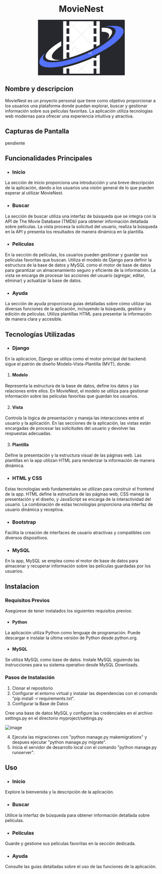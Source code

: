 <h1 align="center">
  <b>MovieNest</b>
</h1>

<p align="center">
  <img src="peliculas/static/img/MovieNest.png" alt="MovieNest">
</p>

## Nombre y descripcion 

MovieNest es un proyecto personal que tiene como objetivo proporcionar a los usuarios una plataforma donde puedan explorar, buscar y gestionar información sobre sus películas favoritas. La aplicación utiliza tecnologías web modernas para ofrecer una experiencia intuitiva y atractiva.

## Capturas de Pantalla

pendiente

## Funcionalidades Principales

- ### Inicio

La sección de inicio proporciona una introducción y una breve descripción de la aplicación, dando a los usuarios una visión general de lo que pueden esperar al utilizar MovieNest.

- ### Buscar

La sección de buscar utiliza una interfaz de búsqueda que se integra con la API de The Movie Database (TMDb) para obtener información detallada sobre películas. La vista procesa la solicitud del usuario, realiza la búsqueda en la API y presenta los resultados de manera dinámica en la plantilla.

- ### Películas

En la sección de películas, los usuarios pueden gestionar y guardar sus películas favoritas que buscan. Utiliza el modelo de Django para definir la estructura de la base de datos y MySQL como el motor de base de datos para garantizar un almacenamiento seguro y eficiente de la información. La vista se encarga de procesar las acciones del usuario (agregar, editar, eliminar) y actualizar la base de datos.

- ### Ayuda

La sección de ayuda proporciona guías detalladas sobre cómo utilizar las diversas funciones de la aplicación, incluyendo la búsqueda, gestión y edición de películas. Utiliza plantillas HTML para presentar la información de manera clara y accesible.

## Tecnologías Utilizadas

- ### Django

En la aplicacion, Django se utiliza como el motor principal del backend. sigue el patrón de diseño Modelo-Vista-Plantilla (MVT), donde:

1. #### Modelo

Representa la estructura de la base de datos, define los datos y las relaciones entre ellos. En MovieNest, el modelo se utiliza para gestionar información sobre las películas favoritas que guardan los usuarios.

2. #### Vista

Controla la lógica de presentación y maneja las interacciones entre el usuario y la aplicación. En las secciones de la aplicación, las vistas están encargadas de procesar las solicitudes del usuario y devolver las respuestas adecuadas.

3. #### Plantilla

Define la presentación y la estructura visual de las páginas web. Las plantillas en la app utilizan HTML para renderizar la información de manera dinámica.

- ### HTML y CSS

Estas tecnologías web fundamentales se utilizan para construir el frontend de la app. HTML define la estructura de las páginas web, CSS maneja la presentación y el diseño, y JavaScript se encarga de la interactividad del usuario. La combinación de estas tecnologías proporciona una interfaz de usuario dinámica y receptiva.

- ### Bootstrap

Facilita la creación de interfaces de usuario atractivas y compatibles con diversos dispositivos.

- ### MySQL

En la app, MySQL se emplea como el motor de base de datos para almacenar y recuperar información sobre las películas guardadas por los usuarios.

## Instalacion

### Requisitos Previos

Asegúrese de tener instalados los siguientes requisitos previos:

- #### Python

La aplicación utiliza Python como lenguaje de programación. Puede descargar e instalar la última versión de Python desde python.org.

- #### MySQL

Se utiliza MySQL como base de datos. Instale MySQL siguiendo las instrucciones para su sistema operativo desde MySQL Downloads.

### Pasos de Instalación

1. Clonar el repositorio
2. Configurar el entorno virtual y instalar las dependencias con el comando "pip install -r requirements.txt".
3. Configurar la Base de Datos

Cree una base de datos MySQL y configure las credenciales en el archivo settings.py en el directorio myproject/settings.py.

![image](https://github.com/andresfr1409/BibliotecaDeCine/assets/138944864/d64f4f26-d464-4fe6-a33d-a51efb91e8a9)

4. Ejecuta las migraciones con "python manage.py makemigrations" y despues ejecutar "python manage.py migrate".
5. Inicia el servidor de desarrollo local con el comando "python manage.py runserver".


## Uso

- ### Inicio

Explore la bienvenida y la descripción de la aplicación.

- ### Buscar

Utilice la interfaz de búsqueda para obtener información detallada sobre películas.

- ### Películas

Guarde y gestione sus películas favoritas en la sección dedicada.

- ### Ayuda

Consulte las guías detalladas sobre el uso de las funciones de la aplicación.
